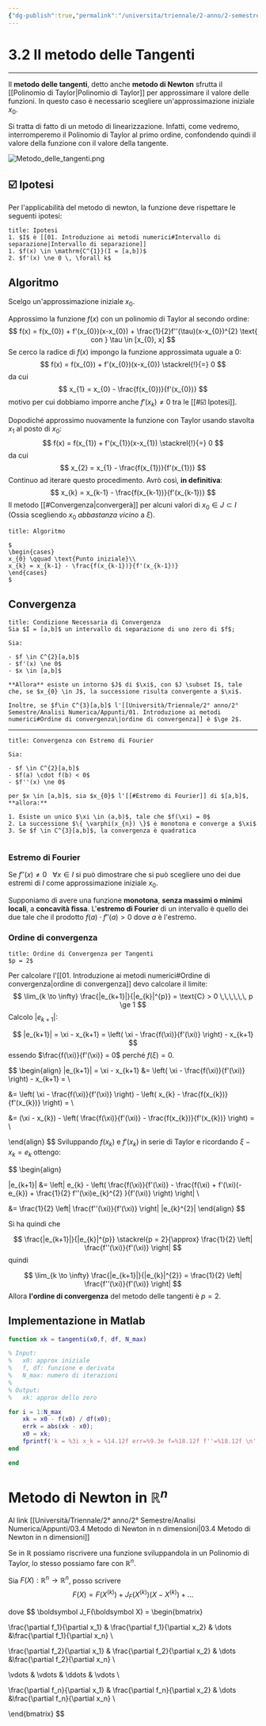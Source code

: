 ```yaml
---
{"dg-publish":true,"permalink":"/universita/triennale/2-anno/2-semestre/analisi-numerica/appunti/03-2-il-metodo-delle-tangenti/"}
---
```


# 3.2 Il metodo delle Tangenti

___

Il **metodo delle tangenti**, detto anche **metodo di Newton** sfrutta il [[Polinomio di Taylor\|Polinomio di Taylor]] per approssimare il valore delle funzioni. In questo caso è necessario scegliere un'approssimazione iniziale $x_{0}$.

Si tratta di fatto di un metodo di linearizzazione. Infatti, come vedremo, interromperemo il Polinomio di Taylor al primo ordine, confondendo quindi il valore della funzione con il valore della tangente.

![Metodo_delle_tangenti.png](/img/user/Universit%C3%A0/Triennale/2%C2%B0%20anno/2%C2%B0%20Semestre/Analisi%20Numerica/allegati/Metodo_delle_tangenti.png)

## ☑️ Ipotesi

Per l'applicabilità del metodo di newton, la funzione deve rispettare le seguenti ipotesi:

```ad-tip
title: Ipotesi 
1. $I$ è [[01. Introduzione ai metodi numerici#Intervallo di separazione|Intervallo di separazione]]
1. $f(x) \in \mathrm{C^{1}}(I = [a,b])$
2. $f'(x) \ne 0 \, \forall k$

```

## Algoritmo

Scelgo un'approssimazione iniziale $x_{0}$.

Approssimo la funzione $f(x)$ con un polinomio di Taylor al secondo ordine:
$$
f(x) = f(x_{0}) + f'(x_{0})(x-x_{0}) + \frac{1}{2}f''(\tau)(x-x_{0})^{2} \text{ con } \tau \in [x_{0}, x]
$$
Se cerco la radice di $f(x)$ impongo la funzione approssimata uguale a 0:
$$
f(x) = f(x_{0}) + f'(x_{0})(x-x_{0}) \stackrel{!}{=} 0
$$
da cui
$$
x_{1} = x_{0} - \frac{f(x_{0})}{f'(x_{0})}
$$
motivo per cui dobbiamo imporre anche $f'(x_{k}) \ne 0$ tra le [[#☑️ Ipotesi]].

Dopodiché approssimo nuovamente la funzione con Taylor usando stavolta $x_{1}$ al posto di $x_{0}$:
$$
f(x) = f(x_{1}) + f'(x_{1})(x-x_{1}) \stackrel{!}{=} 0
$$
da cui
$$
x_{2} = x_{1} - \frac{f(x_{1})}{f'(x_{1})}
$$
Continuo ad iterare questo procedimento. Avrò così, **in definitiva**:
$$
x_{k} = x_{k-1} - \frac{f(x_{k-1})}{f'(x_{k-1})}
$$
Il metodo [[#Convergenza|convergerà]] per alcuni valori di $x_{0} \in J \subset I$ (Ossia scegliendo $x_{0}$ *abbastanza vicino* a $\xi$).

```ad-important
title: Algoritmo

$
\begin{cases}
x_{0} \qquad \text{Punto iniziale}\\
x_{k} = x_{k-1} - \frac{f(x_{k-1})}{f'(x_{k-1})}
\end{cases}
$
```

## Convergenza

```ad-Teo
title: Condizione Necessaria di Convergenza
Sia $I = [a,b]$ un intervallo di separazione di uno zero di $f$;

Sia:

- $f \in C^{2}[a,b]$
- $f'(x) \ne 0$
- $x \in [a,b]$

**Allora** esiste un intorno $J$ di $\xi$, con $J \subset I$, tale che, se $x_{0} \in J$, la successione risulta convergente a $\xi$.

Inoltre, se $f\in C^{3}[a,b]$ l'[[Università/Triennale/2° anno/2° Semestre/Analisi Numerica/Appunti/01. Introduzione ai metodi numerici#Ordine di convergenza\|ordine di convergenza]] è $\ge 2$.
```

___

```ad-Teo
title: Convergenza con Estremo di Fourier

Sia:

- $f \in C^{2}[a,b]$
- $f(a) \cdot f(b) < 0$
- $f''(x) \ne 0$

per $x \in [a,b]$, sia $x_{0}$ l'[[#Estremo di Fourier]] di $[a,b]$, **allora:**

1. Esiste un unico $\xi \in (a,b)$, tale che $f(\xi) = 0$
2. La successione $\{ \varphi(x_{n}) \}$ è monotona e converge a $\xi$
3. Se $f \in C^{3}[a,b]$, la convergenza è quadratica


```



### Estremo di Fourier

Se $f''(x) \ne 0 \,\,\,\,\, \forall x \in I$ si può dimostrare che si può scegliere uno dei due estremi di $I$ come approssimazione iniziale $x_{0}$.

Supponiamo di avere una funzione **monotona**, **senza massimi o minimi locali**, a **concavità fissa**.
L'**estremo di Fourier** di un intervallo è quello dei due tale che il prodotto $f(a)\cdot f''(a) > 0$ dove $a$ è l'estremo.


### Ordine di convergenza

```ad-Teo
title: Ordine di Convergenza per Tangenti
$p = 2$
```


Per calcolare l'[[01. Introduzione ai metodi numerici#Ordine di convergenza|ordine di convergenza]] devo calcolare il limite:
$$
\lim_{k \to \infty} \frac{|e_{k+1}|}{|e_{k}|^{p}} = \text{C} > 0 \,\,\,\,\,\, p \ge 1
$$
Calcolo $|e_{k+1}|$:

$$
|e_{k+1}| = \xi - x_{k+1} = \left( \xi - \frac{f(\xi)}{f'(\xi)} \right) - x_{k+1}
$$
essendo  $\frac{f(\xi)}{f'(\xi)} = 0$ perché $f(\xi) = 0$.

$$
\begin{align}
|e_{k+1}| = \xi - x_{k+1} &= \left( \xi - \frac{f(\xi)}{f'(\xi)} \right) - x_{k+1} = \\

&= \left( \xi - \frac{f(\xi)}{f'(\xi)} \right) - \left( x_{k} - \frac{f(x_{k})}{f'(x_{k})} \right)  = \\

&= (\xi - x_{k}) - \left( \frac{f(\xi)}{f'(\xi)} - \frac{f(x_{k})}{f'(x_{k})} \right) = \\

\end{align}
$$
Sviluppando $f(x_{k})$ e $f'(x_{k})$ in serie di Taylor e ricordando $\xi - x_{k} = e_{k}$ ottengo:

$$
\begin{align}

|e_{k+1}| &= \left| 
e_{k} - \left( \frac{f(\xi)}{f'(\xi)} - \frac{f(\xi) + f'(\xi)(-e_{k}) + \frac{1}{2} f''(\xi)e_{k}^{2} }{f'(\xi)} \right)
\right| \\

&= \frac{1}{2} \left| \frac{f''(\xi)}{f'(\xi)} \right| |e_{k}^{2}|
\end{align}
$$

Si ha quindi che 

$$
\frac{|e_{k+1}|}{|e_{k}|^{p}} \stackrel{p = 2}{\approx} \frac{1}{2} \left| \frac{f''(\xi)}{f'(\xi)} \right|
$$
quindi

$$
\lim_{k \to \infty} \frac{|e_{k+1}|}{|e_{k}|^{2}} = \frac{1}{2} \left| \frac{f''(\xi)}{f'(\xi)} \right|
$$
Allora **l'ordine di convergenza** del metodo delle tangenti è $p = 2$.

## Implementazione in Matlab

```matlab
function xk = tangenti(x0,f, df, N_max)

% Input:
%   x0: approx iniziale
%   f, df: funzione e derivata
%   N_max: numero di iterazioni
% 
% Output:
%   xk: approx dello zero

for i = 1:N_max
    xk = x0 - f(x0) / df(x0);
    errk = abs(xk - x0);
    x0 = xk;
    fprintf('k = %3i x_k = %14.12f err=%9.3e f=%18.12f f''=%18.12f \n', i, xk, errk, f(x0), df(x0));
end

end
```
# Metodo di Newton in $\mathbb{R}^n$

Al link [[Università/Triennale/2° anno/2° Semestre/Analisi Numerica/Appunti/03.4 Metodo di Newton in n dimensioni\|03.4 Metodo di Newton in n dimensioni]]

Se in $\mathbb{R}$ possiamo riscrivere una funzione sviluppandola in un Polinomio di Taylor, lo stesso possiamo fare con $\mathbb{R}^{n}$.

Sia $F(X): \mathbb{R}^{n} \to \mathbb{R}^{n}$, posso scrivere
$$
F(X) = F(X^{(k)}) + J_{F}(X^{(k)})(X-X^{(k)}) + ...
$$

dove 
$$
\boldsymbol J_F(\boldsymbol X) = 
\begin{bmatrix} 

\frac{\partial f_1}{\partial x_1} & \frac{\partial f_1}{\partial x_2} & \dots &\frac{\partial f_1}{\partial x_n}  \\ 

\frac{\partial f_2}{\partial x_1} & \frac{\partial f_2}{\partial x_2} & \dots &\frac{\partial f_2}{\partial x_n}  \\ 

\vdots & \vdots & \ddots & \vdots \\ 

\frac{\partial f_n}{\partial x_1} & \frac{\partial f_n}{\partial x_2} & \dots &\frac{\partial f_n}{\partial x_n}  \\ 

\end{bmatrix}
$$

